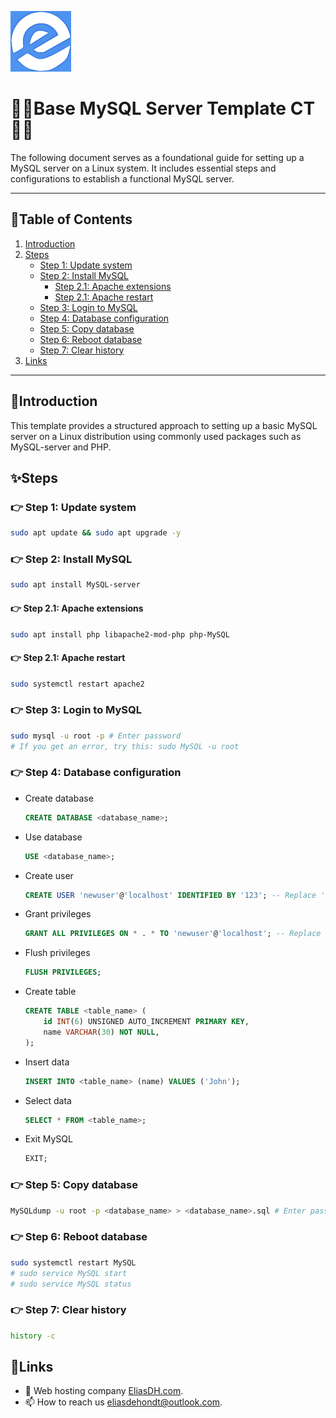 ![logo](/Images/logo.png)
# 💙🤍Base MySQL Server Template CT🤍💙

The following document serves as a foundational guide for setting up a MySQL server on a Linux system. It includes essential steps and configurations to establish a functional MySQL server.

---

## 📘Table of Contents

1. [Introduction](#introduction)
2. [Steps](#steps)
    - [Step 1: Update system](#step-1-update-system)
    - [Step 2: Install MySQL](#step-2-install-MySQL)
        - [Step 2.1: Apache extensions](#step-21-apache-extensions)
        - [Step 2.1: Apache restart](#step-21-apache-restart)
    - [Step 3: Login to MySQL](#step-3-login-to-MySQL)
    - [Step 4: Database configuration](#step-4-database-configuration)
    - [Step 5: Copy database](#step-5-copy-database)
    - [Step 6: Reboot database](#step-6-reboot-database)
    - [Step 7: Clear history](#step-7-clear-history)
3. [Links](#links)

---

## 🖖Introduction

This template provides a structured approach to setting up a basic MySQL server on a Linux distribution using commonly used packages such as MySQL-server and PHP.

## ✨Steps

### 👉 Step 1: Update system
```bash
sudo apt update && sudo apt upgrade -y
```

### 👉 Step 2: Install MySQL
```bash
sudo apt install MySQL-server
```

#### 👉 Step 2.1: Apache extensions
```bash
sudo apt install php libapache2-mod-php php-MySQL
```

#### 👉 Step 2.1: Apache restart
```bash
sudo systemctl restart apache2
```

### 👉 Step 3: Login to MySQL
```bash
sudo mysql -u root -p # Enter password
# If you get an error, try this: sudo MySQL -u root
```

### 👉 Step 4: Database configuration
- Create database
    ```sql
    CREATE DATABASE <database_name>;
    ```
- Use database
    ```sql
    USE <database_name>;
    ```
- Create user
    ```sql
    CREATE USER 'newuser'@'localhost' IDENTIFIED BY '123'; -- Replace 'newuser' and '123' with your own values
    ```
- Grant privileges
    ```sql
    GRANT ALL PRIVILEGES ON * . * TO 'newuser'@'localhost'; -- Replace 'newuser' with your own value
    ```
- Flush privileges
    ```sql
    FLUSH PRIVILEGES;
    ```
- Create table
    ```sql
    CREATE TABLE <table_name> (
        id INT(6) UNSIGNED AUTO_INCREMENT PRIMARY KEY,
        name VARCHAR(30) NOT NULL,
    );
    ```
- Insert data
    ```sql
    INSERT INTO <table_name> (name) VALUES ('John');
    ```
- Select data
    ```sql
    SELECT * FROM <table_name>;
    ```
- Exit MySQL
    ```sql
    EXIT;
    ```

### 👉 Step 5: Copy database
```bash
MySQLdump -u root -p <database_name> > <database_name>.sql # Enter password
```

### 👉 Step 6: Reboot database
```bash
sudo systemctl restart MySQL
# sudo service MySQL start
# sudo service MySQL status
```

### 👉 Step 7: Clear history
```bash
history -c
```

## 🔗Links
- 👯 Web hosting company [EliasDH.com](https://eliasdh.com).
- 📫 How to reach us eliasdehondt@outlook.com.